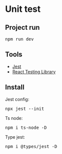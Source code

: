 # Unit test

## Project run

<pre>npm run dev</pre>

## Tools

<ul>
   <li><a href = 'https://jestjs.io/pt-BR/'>Jest</a></li>
   <li><a href = 'https://testing-library.com/docs/react-testing-library/intro/'>React Testing Library</a></li>
</ul>

## Install

<p>Jest config: <pre>npx jest --init</pre></p>
<p>Ts node: <pre>npm i ts-node -D</pre></p>
<p>Type jest: <pre>npm i @types/jest -D</pre></p>

